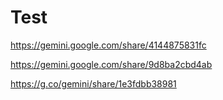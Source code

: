 # Test

https://gemini.google.com/share/4144875831fc

https://gemini.google.com/share/9d8ba2cbd4ab

https://g.co/gemini/share/1e3fdbb38981
